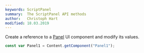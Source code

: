 ```yaml
---
keywords: ScriptPanel
summary:  The ScriptPanel API methods
author:   Christoph Hart
modified: 18.03.2019
---
```


Create a reference to a [Panel](/ui-components/plugin-components/panel) UI component and modify its values.

```javascript
const var Panel1 = Content.getComponent("Panel1");
```